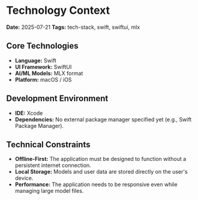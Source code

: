 # Technology Context

**Date:** 2025-07-21
**Tags:** tech-stack, swift, swiftui, mlx

## Core Technologies

- **Language:** Swift
- **UI Framework:** SwiftUI
- **AI/ML Models:** MLX format
- **Platform:** macOS / iOS

## Development Environment

- **IDE:** Xcode
- **Dependencies:** No external package manager specified yet (e.g., Swift Package Manager).

## Technical Constraints

- **Offline-First:** The application must be designed to function without a persistent internet connection.
- **Local Storage:** Models and user data are stored directly on the user's device.
- **Performance:** The application needs to be responsive even while managing large model files.
